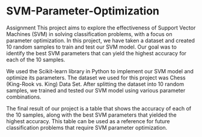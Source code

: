 # SVM-Parameter-Optimization


Assignment
This project aims to explore the effectiveness of Support Vector Machines (SVM) in solving classification problems, with a focus on parameter optimization. In this project, we have taken a dataset and created 10 random samples to train and test our SVM model. Our goal was to identify the best SVM parameters that can yield the highest accuracy for each of the 10 samples.

We used the Scikit-learn library in Python to implement our SVM model and optimize its parameters. The dataset we used for this project was Chess (King-Rook vs. King) Data Set. After splitting the dataset into 10 random samples, we trained and tested our SVM model using various parameter combinations.

The final result of our project is a table that shows the accuracy of each of the 10 samples, along with the best SVM parameters that yielded the highest accuracy. This table can be used as a reference for future classification problems that require SVM parameter optimization.

